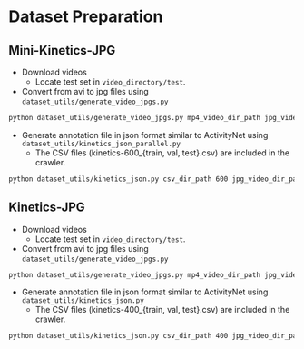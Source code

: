 # Dataset Preparation

## Mini-Kinetics-JPG

* Download videos
  * Locate test set in ```video_directory/test```.
* Convert from avi to jpg files using ```dataset_utils/generate_video_jpgs.py```

```bash
python dataset_utils/generate_video_jpgs.py mp4_video_dir_path jpg_video_dir_path kinetics --n_jobs NUM_CPU_CORES
```

* Generate annotation file in json format similar to ActivityNet using ```dataset_utils/kinetics_json_parallel.py```
  * The CSV files (kinetics-600_{train, val, test}.csv) are included in the crawler.

```bash
python dataset_utils/kinetics_json.py csv_dir_path 600 jpg_video_dir_path jpg dst_json_path --n_jobs NUM_CPU_CORES
```

## Kinetics-JPG

* Download videos
  * Locate test set in ```video_directory/test```.
* Convert from avi to jpg files using ```dataset_utils/generate_video_jpgs.py```

```bash
python dataset_utils/generate_video_jpgs.py mp4_video_dir_path jpg_video_dir_path --vid_ext avi --size 452 --n_jobs NUM_CPU_CORES
```

* Generate annotation file in json format similar to ActivityNet using ```dataset_utils/kinetics_json.py```
  * The CSV files (kinetics-400_{train, val, test}.csv) are included in the crawler.

```bash
python dataset_utils/kinetics_json.py csv_dir_path 400 jpg_video_dir_path jpg dst_json_file
```
